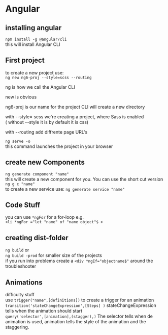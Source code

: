 # Angular

## installing angular

`npm install -g @angular/cli`<br>
this will install Angular CLI

## First project

to create a new project use:<br>
`ng new ng6-proj --style=scss --routing`

ng is how we call the Angular CLI

new is obvious 

ng6-proj is our name for the project
CLI will create a new directory

with --style= scss we're creating a project, where Sass is enabled<br>
( without --style it is by default it is css)

with --routing add diffrente page URL's

`ng serve -o`<br>
this command launches the project in your browser

## create new Components

`ng generate component "name"`<br>
this will create a new component for you. You can use the short cut version
``ng g c "name"``<br>
to create a new service use:
``ng generate service "name"``

## Code Stuff

you can use `*ngFor` for a for-loop e.g.<br> `<li *ngFor ="let "name" of "name object"$ >`

## creating dist-folder
```ng build```
or <br>
``ng build -prod`` for smaller size of the projects<br>
if you run into problems create a ``<div *ngIf="objectname$"``
around the troubleshooter

## Animations

difficulty stuff<br>
use ``trigger("name",[definitions])`` to create a trigger for an animation<br>
```transition('stateChangeExpression',[Steps] )``` stateChangeExpression tells when the animation should start<br>
``query('selector',[animation],(stagger),)`` The selector tells when de animation is used, animation tells the style of the animation and the staggering. 


